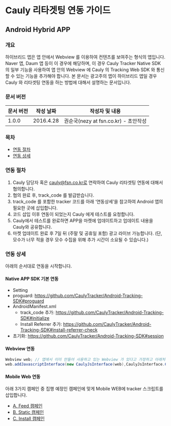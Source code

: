 # Cauly 리타겟팅 연동 가이드

## Android Hybrid APP

### 개요
하이브리드 앱은 앱 안에서 Webview 를 이용하여 컨텐츠를 보여주는 형식의 앱입니다. 
Naver 앱, Daum 앱 등이 이 경우에 해당하며, 이 경우 Cauly Tracker Native SDK 의 일부 기능을 사용하여 앱 안의 Webview 에 Cauly 의 Tracking Web SDK 와 통신할 수 있는 기능을 추가해야 합니다. 
본 문서는 광고주의 앱이 하이브리드 앱일 경우 Cauly 와 리타겟팅 연동을 하는 방법에 대해서 설명하는 문서입니다.

### 문서 버전
| 문서 버전 | 작성 날짜 | 작성자 및 내용 | 
| ---------- | ----------- | ---------------- |
| 1.0.0 | 2016.4.28 | 권순국(nezy at fsn.co.kr) - 초안작성 |

### 목차
- [연동 절차](#연동-절차)
- [연동 상세](#연동-상세)

### 연동 절차
1. Cauly 담당자 혹은 cauly@fsn.co.kr로 연락하여 Cauly 리타겟팅 연동에 대해서 협의합니다.
1. 협의 완료 후, track_code 를 발급받습니다.
1. track_code 를 포함한 tracker 코드를 아래 ‘연동상세’을 참고하여 Android 앱의 필요한 곳에 삽입합니다.
1. 코드 삽입 이후 연동이 되었는지 Cauly 에게 테스트를 요청합니다.
1. Cauly에서 테스트를 완료하면 APP을 마켓에 업데이트하고 업데이트 내용을 Cauly와 공유합니다.
1. 마켓 업데이트 완료 후 7일 뒤 (주말 및 공휴일 포함) 광고 라이브 가능합니다. (단, 모수가 너무 적을 경우 모수 수집을 위해 추가 시간이 소요될 수 있습니다.)

### 연동 상세
아래의 순서대로 연동을 시작합니다.

#### Native APP SDK 기본 연동
- Setting
 - proguard: https://github.com/CaulyTracker/Android-Tracking-SDK#proguard
 - AndroidManifest.xml
   - track_code 추가: https://github.com/CaulyTracker/Android-Tracking-SDK#initialize
    - Install Referrer 추가: https://github.com/CaulyTracker/Android-Tracking-SDK#install-referrer-check
- 초기화: https://github.com/CaulyTracker/Android-Tracking-SDK#session
 
#### Webview 연동
```java
Webview web; // 앱에서 이미 만들어 사용하고 있는 Webview 가 있다고 가정하고 아래처럼 처리해준다.
web.addJavascriptInterface(new CaulyJsInterface(web),CaulyJsInterface.CAULY_JS_INTERFACE_NAME);
```

#### Mobile Web 연동
아래 3가지 캠페인 중 집행 예정인 캠페인에 맞게 Mobile WEB에 tracker 스크립트를 삽입합니다.
- [A. Feed 캠페인](https://github.com/CaulyTracker/Retargeting#a-feed-%EC%BA%A0%ED%8E%98%EC%9D%B8)
- [B. Static 캠페인](https://github.com/CaulyTracker/Retargeting#b-static-%EC%BA%A0%ED%8E%98%EC%9D%B8)
- [C. Install 캠페인](https://github.com/CaulyTracker/Retargeting#c-install-%EC%BA%A0%ED%8E%98%EC%9D%B8)

